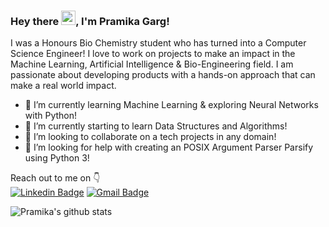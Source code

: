 ### Hey there <img src="https://raw.githubusercontent.com/micepram/micepram/master/Hi.gif" width="23px">, I'm Pramika Garg!

I was a Honours Bio Chemistry student who has turned into a Computer Science Engineer! I love to work on projects to make an impact in the Machine Learning, Artificial Intelligence & Bio-Engineering field. I am passionate about developing products with a hands-on approach that can make a real world impact.
- 🔭 I’m currently learning Machine Learning & exploring Neural Networks with Python!
- 🌱 I’m currently starting to learn Data Structures and Algorithms!
- 👯 I’m looking to collaborate on a tech projects in any domain!
- 🤔 I’m looking for help with creating an POSIX Argument Parser Parsify using Python 3!

 Reach out to me on :point_down: 
<br>
[![Linkedin Badge](https://img.shields.io/badge/-Linkedin-4169E1?style=flat-square&logo=Linkedin&logoColor=white&&link=https://www.linkedin.com/in/micepram/)](https://www.linkedin.com/in/micepram/)
[![Gmail Badge](https://img.shields.io/badge/-Gmail-c14438?style=flat-square&logo=Gmail&logoColor=white&link=mailto:micepram@gmail.com)](mailto:micepram@gmail.com)

![Pramika's github stats](https://github-readme-stats.vercel.app/api?username=micepram&show_icons=true&title_color=fff&icon_color=FFD700&text_color=ECECEC&bg_color=8A2BE2)


